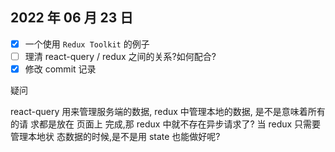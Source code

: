 ## 2022 年 06 月 23 日

- [x] 一个使用 `Redux Toolkit` 的例子
- [ ] 理清 react-query / redux 之间的关系?如何配合?
- [x] 修改 commit 记录

疑问

react-query 用来管理服务端的数据, redux 中管理本地的数据, 是不是意味着所有 的请
求都是放在 页面上 完成,那 redux 中就不存在异步请求了? 当 redux 只需要 管理本地状
态数据的时候,是不是用 state 也能做好呢?
